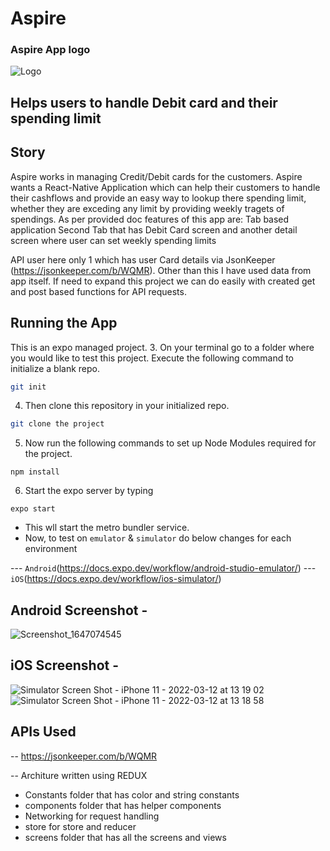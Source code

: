 # Aspire

### Aspire App logo

![Logo](https://user-images.githubusercontent.com/5277297/158010252-4e37f02e-b608-4b60-9e86-e1a74c287efd.png)


## Helps users to handle Debit card and their spending limit

## Story
Aspire works in managing Credit/Debit cards for the customers. Aspire wants a React-Native Application which can help their customers to handle their cashflows and provide an easy way to lookup there spending limit, whether they are exceding any limit by providing weekly tragets of spendings.
As per provided doc features of this app are:
Tab based application
Second Tab that has Debit Card screen
  and another detail screen where user can set weekly spending limits 

API user here only 1 which has user Card details via JsonKeeper (https://jsonkeeper.com/b/WQMR). Other than this I have used data from app itself. If need to expand this project we can do easily with created get and post based functions for API requests.

## Running the App

This is an expo managed project.
3. On your terminal go to a folder where you would like to test this project. Execute the following command to initialize a blank repo.
```sh
git init
```
4. Then clone this repository in your initialized repo.
```sh
git clone the project
```
5. Now run the following commands to set up Node Modules required for the project.
```
npm install
```
6. Start the expo server by typing
```
expo start
```
- This wll start the metro bundler service. 
- Now, to test on `emulator` & `simulator` do below changes for each environment

--- `Android`(https://docs.expo.dev/workflow/android-studio-emulator/)
--- `iOS`(https://docs.expo.dev/workflow/ios-simulator/) 


## Android Screenshot -
![Screenshot_1647074545](https://user-images.githubusercontent.com/5277297/158010967-7846209e-aff2-48b2-9758-f819bd329ce0.png)


## iOS Screenshot - 
![Simulator Screen Shot - iPhone 11 - 2022-03-12 at 13 19 02](https://user-images.githubusercontent.com/5277297/158010186-b2a3a0db-a889-438b-8f65-3b21ad7a3dee.png)
![Simulator Screen Shot - iPhone 11 - 2022-03-12 at 13 18 58](https://user-images.githubusercontent.com/5277297/158010202-54262c7f-1515-4366-ac34-6a120026bbf8.png)


## APIs Used
-- https://jsonkeeper.com/b/WQMR

-- Architure written using REDUX
- Constants folder that has color and string constants
- components folder that has helper components
- Networking for request handling
- store for store and reducer
- screens folder that has all the screens and views

